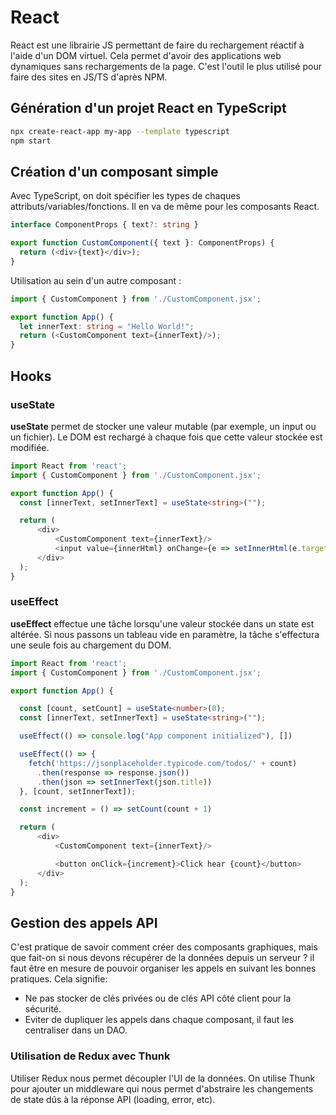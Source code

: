 # React

React est une librairie JS permettant de faire du rechargement réactif à l'aide d'un DOM virtuel. Cela permet d'avoir des applications web dynamiques sans rechargements de la page. C'est l'outil le plus utilisé pour faire des sites en JS/TS d'après NPM.

## Génération d'un projet React en TypeScript

```sh
npx create-react-app my-app --template typescript
npm start
```

## Création d'un composant simple

Avec TypeScript, on doit spécifier les types de chaques attributs/variables/fonctions. Il en va de même pour les composants React.

```typescript
interface ComponentProps { text?: string }

export function CustomComponent({ text }: ComponentProps) {
  return (<div>{text}</div>);
}
```

Utilisation au sein d'un autre composant :

```typescript
import { CustomComponent } from './CustomComponent.jsx';

export function App() {
  let innerText: string = "Hello World!";
  return (<CustomComponent text={innerText}/>);
}
```

## Hooks

### useState

__useState__ permet de stocker une valeur mutable (par exemple, un input ou un fichier). Le DOM est rechargé à chaque fois que cette valeur stockée est modifiée.

```typescript
import React from 'react';
import { CustomComponent } from './CustomComponent.jsx';

export function App() {
  const [innerText, setInnerText] = useState<string>("");

  return (
      <div>
          <CustomComponent text={innerText}/>
          <input value={innerHtml} onChange={e => setInnerHtml(e.target.value)}/>
      </div>
  );
}
```

### useEffect

__useEffect__ effectue une tâche lorsqu'une valeur stockée dans un state est altérée. Si nous passons un tableau vide en paramètre, la tâche s'effectura une seule fois au chargement du DOM.

```typescript
import React from 'react';
import { CustomComponent } from './CustomComponent.jsx';

export function App() {

  const [count, setCount] = useState<number>(0);
  const [innerText, setInnerText] = useState<string>("");

  useEffect(() => console.log("App component initialized"), [])

  useEffect(() => {
    fetch('https://jsonplaceholder.typicode.com/todos/' + count)
      .then(response => response.json())
      .then(json => setInnerText(json.title))
  }, [count, setInnerText]);

  const increment = () => setCount(count + 1)

  return (
      <div>
          <CustomComponent text={innerText}/>

          <button onClick={increment}>Click hear {count}</button>
      </div>
  );
}
```

## Gestion des appels API

C'est pratique de savoir comment créer des composants graphiques, mais que fait-on si nous devons récupérer de la données depuis un serveur ? il faut être en mesure de pouvoir organiser les appels en suivant les bonnes pratiques. Cela signifie:

- Ne pas stocker de clés privées ou de clés API côté client pour la sécurité.
- Eviter de dupliquer les appels dans chaque composant, il faut les centraliser dans un DAO.

### Utilisation de Redux avec Thunk

Utiliser Redux nous permet découpler l'UI de la données. On utilise Thunk pour ajouter un middleware qui nous permet d'abstraire les changements de state dûs à la réponse API (loading, error, etc).
